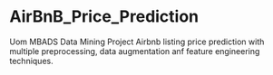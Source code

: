 # AirBnB_Price_Prediction
Uom MBADS Data Mining Project 
Airbnb listing price prediction with multiple preprocessing, data augmentation anf feature engineering techniques.
